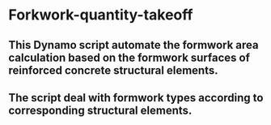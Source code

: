 # Forkwork-quantity-takeoff

## This Dynamo script automate the formwork area calculation based on the formwork surfaces of reinforced concrete structural elements.
## The script deal with formwork types according to corresponding structural elements.
